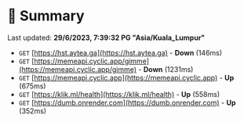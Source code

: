 # 📖 Summary
Last updated: **29/6/2023, 7:39:32 PG "Asia/Kuala_Lumpur"**

- `GET` [https://hst.aytea.ga](https://hst.aytea.ga) - **Down** (146ms)
- `GET` [https://memeapi.cyclic.app/gimme](https://memeapi.cyclic.app/gimme) - **Down** (1231ms)
- `GET` [https://memeapi.cyclic.app](https://memeapi.cyclic.app) - **Up** (675ms)
- `GET` [https://klik.ml/health](https://klik.ml/health) - **Up** (558ms)
- `GET` [https://dumb.onrender.com](https://dumb.onrender.com) - **Up** (352ms)
